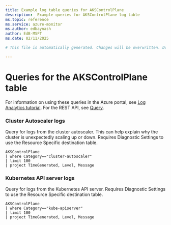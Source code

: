 ```yaml
---
title: Example log table queries for AKSControlPlane
description:  Example queries for AKSControlPlane log table
ms.topic: reference
ms.service: azure-monitor
ms.author: edbaynash
author: EdB-MSFT
ms.date: 02/11/2025

# This file is automatically generated. Changes will be overwritten. Do not change this file directly. 

---
```


# Queries for the AKSControlPlane table

For information on using these queries in the Azure portal, see [Log Analytics tutorial](/azure/azure-monitor/logs/log-analytics-tutorial). For the REST API, see [Query](/rest/api/loganalytics/query).


### Cluster Autoscaler logs  


Query for logs from the cluster autoscaler. This can help explain why the cluster is unexpectedly scaling up or down. Requires Diagnostic Settings to use the Resource Specific destination table.  

```query
AKSControlPlane
| where Category=="cluster-autoscaler"
| limit 100
| project TimeGenerated, Level, Message

```



### Kubernetes API server logs  


Query for logs from the Kubernetes API server. Requires Diagnostic Settings to use the Resource Specific destination table.  

```query
AKSControlPlane
| where Category=="kube-apiserver"
| limit 100
| project TimeGenerated, Level, Message

```

